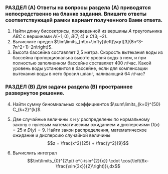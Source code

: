 
### РАЗДЕЛ (А) Ответы на вопросы раздела (А) приводятся непосредственно на бланке задания. Впишите ответы соответствующей рамки вариант полученного Вами ответа.

1. Найти длину биссектрисы, проведенной из вершины $A$ треугольника $ABC$ с вершинами $A(-1;0)$, $B(7;4)$ и $C(3;-2)$.
2. Вычислите предел $\lim\limits_{n\to+\infty}\left(\sqrt[3]{8n^3-7n^2+1}-2n\right)$.
3. Высота бассейна составляет 2,5 метра. Скорость вытекания воды из бассейна пропорциональна высоте уровня воды в нем, и при полностью заполненном бассейне составляет 400 л/час. Какой уровень воды установится в бассейне, если для компенсации вытекания воды в него бросил шланг, наливающий 64 л/час?
### РАЗДЕЛ (В) Для задачи раздела (В) пространнее развернутое решение.

4. Найти сумму биномиальных коэффициентов $\sum\limits_{k=0}^{50} C_{k+2}^{k}$.
5. Две случайные величины $x$ и $y$ распределены по нормальному закону с нулевым математическим ожиданием и дисперсиями $D(x) = 25$ и $D(y) = 9$. Найти закон распределения, математическое ожидание и дисперсию случайной величины
$$z = \frac{x^2}{25} + \frac{y^2}{9}$$

6. Вычислить интеграл
$$\int\limits_{0}^{2\pi} e^{-\sin^{2}{x}} \cdot \cos{\left(6x-\frac{\sin{2x}}{2}\right)}\,dx$$